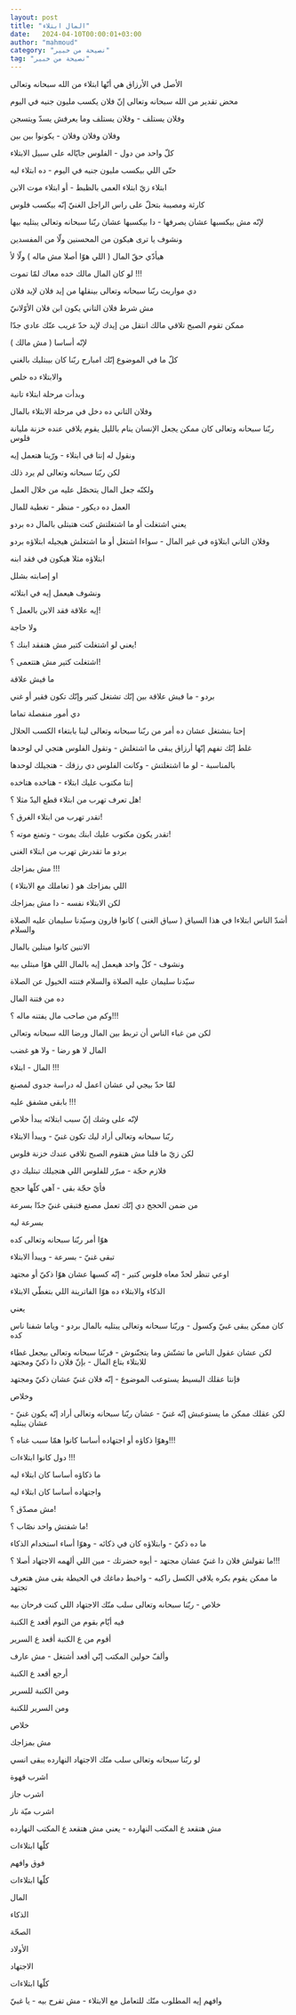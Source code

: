 ```yaml
---
layout: post
title: "المال ابتلاء"
date:   2024-04-10T00:00:01+03:00
author: "mahmoud"
category: "نصيحة من خبير"
tag: "نصيحة من خبير"
---
```



الأصل في الأرزاق هي أنّها ابتلاء من الله سبحانه
وتعالى

محض تقدير من الله سبحانه وتعالى إنّ فلان يكسب مليون جنيه
في اليوم

وفلان يستلف - وفلان يستلف وما يعرفش يسدّ ويتسجن

وفلان وفلان وفلان - يكونوا بين بين




كلّ واحد من دول - الفلوس جايّاله على سبيل الابتلاء

حتّى اللي بيكسب مليون جنيه في اليوم - ده ابتلاء
ليه

ابتلاء زيّ ابتلاء العمى بالظبط - أو ابتلاء موت
الابن

كارثة ومصيبة بتحلّ على راس الراجل الغنيّ إنّه بيكسب
فلوس




لإنّه مش بيكسبها عشان يصرفها - دا بيكسبها عشان ربّنا
سبحانه وتعالى يبتليه بيها

ونشوف يا ترى هيكون من المحسنين ولّا من المفسدين

هيأدّي حقّ المال ( اللي هوّا أصلا مش ماله ) ولّا لأ




لو كان المال مالك خده معاك لمّا تموت !!!




دي مواريث ربّنا سبحانه وتعالى بينقلها من إيد فلان لإيد
فلان

مش شرط فلان التاني يكون ابن فلان الأوّلانيّ

ممكن تقوم الصبح تلاقي مالك انتقل من إيدك لإيد حدّ غريب
عنّك عادي جدّا

لإنّه أساسا ( مش مالك )




كلّ ما في الموضوع إنّك امبارح ربّنا كان بيبتليك
بالغني

والابتلاء ده خلص

وبدأت مرحلة ابتلاء تانية




وفلان التاني ده دخل في مرحلة الابتلاء بالمال




ربّنا سبحانه وتعالى كان ممكن يجعل الإنسان ينام بالليل
يقوم يلاقي عنده خزنة مليانة فلوس

ونقول له إنتا في ابتلاء - ورّينا هتعمل إيه




لكن ربّنا سبحانه وتعالى لم يرد ذلك

ولكنّه جعل المال يتحصّل عليه من خلال العمل




العمل ده ديكور - منظر - تغطية للمال

يعني اشتغلت أو ما اشتغلتش كنت هتبتلى بالمال ده
بردو




وفلان التاني ابتلاؤه في غير المال - سواءا اشتغل أو ما
اشتغلش هيجيله ابتلاؤه بردو

ابتلاؤه مثلا هيكون في فقد ابنه

او إصابته بشلل

ونشوف هيعمل إيه في ابتلائه




إيه علاقة فقد الابن بالعمل ؟!

ولا حاجة

يعني لو اشتغلت كتير مش هتفقد ابنك ؟!

اشتغلت كتير مش هتتعمى ؟!

ما فيش علاقة




بردو - ما فيش علاقة بين إنّك تشتغل كتير وإنّك تكون فقير أو
غني

دي أمور منفصلة تماما




إحنا بنشتغل عشان ده أمر من ربّنا سبحانه وتعالى لينا
بابتغاء الكسب الحلال

غلط إنّك تفهم إنّها أرزاق يبقى ما اشتغلش - وتقول الفلوس
هتجي لي لوحدها




بالمناسبة - لو ما اشتغلتش - وكانت الفلوس دي رزقك -
هتجيلك لوحدها

إنتا مكتوب عليك ابتلاء - هتاخده هتاخده




هل تعرف تهرب من ابتلاء قطع اليدّ مثلا ؟!

تقدر تهرب من ابتلاء الغرق ؟!

تقدر يكون مكتوب عليك ابنك يموت - وتمنع موته ؟!

بردو ما تقدرش تهرب من ابتلاء الغنى




مش بمزاجك !!!

اللي بمزاجك هو ( تعاملك مع الابتلاء )

لكن الابتلاء نفسه - دا مش بمزاجك




أشدّ الناس ابتلاءا في هذا السياق ( سياق الغنى ) كانوا
قارون وسيّدنا سليمان عليه الصلاة والسلام

الاتنين كانوا مبتلين بالمال

ونشوف - كلّ واحد هيعمل إيه بالمال اللي هوّا مبتلى
بيه




سيّدنا سليمان عليه الصلاة والسلام فتنته الخيول عن
الصلاة

ده من فتنة المال

وكم من صاحب مال يفتنه ماله ؟!!!




لكن من غباء الناس أن تربط بين المال ورضا الله سبحانه
وتعالى

المال لا هو رضا - ولا هو غضب

المال - ابتلاء !!!




لمّا حدّ بيجي لي عشان اعمل له دراسة جدوى لمصنع

بابقى مشفق عليه !!!

لإنّه على وشك إنّ سبب ابتلائه يبدأ خلاص




ربّنا سبحانه وتعالى أراد ليك تكون غنيّ - ويبدأ
الابتلاء




لكن زيّ ما قلنا مش هتقوم الصبح تلاقي عندك خزنة
فلوس

فلازم حجّة - مبرّر للفلوس اللي هتجيلك تبتليك دي

فأيّ حجّة بقى - آهي كلّها حجج




من ضمن الحجج دي إنّك تعمل مصنع فتبقى غنيّ جدّا بسرعة

بسرعة ليه

هوّا أمر ربّنا سبحانه وتعالى كده

تبقى غنيّ - بسرعة - ويبدأ الابتلاء




اوعي تنظر لحدّ معاه فلوس كتير - إنّه كسبها عشان هوّا ذكيّ أو
مجتهد

الذكاء والابتلاء ده هوّا الفاترينة اللي بتغطّي
الابتلاء




يعني

كان ممكن يبقى غبيّ وكسول - وربّنا سبحانه وتعالى يبتليه
بالمال بردو - وياما شفنا ناس كده




لكن عشان عقول الناس ما تشتّش وما يتجنّنوش - فربّنا سبحانه
وتعالى بيجعل غطاء للابتلاء بتاع المال - بإنّ فلان دا ذكيّ ومجتهد

فإنتا عقلك البسيط يستوعب الموضوع - إنّه فلان غنيّ عشان ذكيّ
ومجتهد

وخلاص




لكن عقلك ممكن ما يستوعبش إنّه غنيّ - عشان ربّنا سبحانه
وتعالى أراد إنّه يكون غنيّ - عشان يبتليه




وهوّا ذكاؤه أو اجتهاده أساسا كانوا همّا سبب غناه
؟!!!

دول كانوا ابتلاءات !!!




ما ذكاؤه أساسا كان ابتلاء ليه

واجتهاده أساسا كان ابتلاء ليه




مش مصدّق ؟!

ما شفتش واحد نصّاب ؟!

ما ده ذكيّ - وابتلاؤه كان في ذكائه - وهوّا أساء استخدام
الذكاء




ما تقولش فلان دا غنيّ عشان مجتهد - أيوه حضرتك - مين اللي
ألهمه الاجتهاد أصلا ؟!!!

ما ممكن يقوم بكره يلاقي الكسل راكبه - واخبط دماغك في
الحيطة بقى مش هتعرف تجتهد

خلاص - ربّنا سبحانه وتعالى سلب منّك الاجتهاد اللي كنت
فرحان بيه




فيه أيّام بقوم من النوم أقعد ع الكنبة

أقوم من ع الكنبة أقعد ع السرير

وألفّ حولين المكتب إنّي أقعد أشتغل - مش عارف




أرجع أقعد ع الكنبة

ومن الكنبة للسرير

ومن السرير للكنبة




خلاص

مش بمزاجك




لو ربّنا سبحانه وتعالى سلب منّك الاجتهاد النهارده يبقى
انسي

اشرب قهوة

اشرب جاز

اشرب ميّة نار

مش هتقعد ع المكتب النهارده - يعني مش هتقعد ع المكتب
النهارده




كلّها ابتلاءات

فوق وافهم

كلّها ابتلاءات

المال

الذكاء

الصحّة

الأولاد

الاجتهاد

كلّها ابتلاءات

وافهم إيه المطلوب منّك للتعامل مع الابتلاء - مش تفرح
بيه - يا غبيّ
